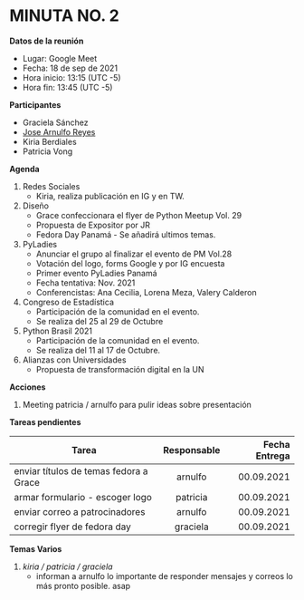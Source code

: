 # MINUTA NO. 2

**Datos de la reunión**
- Lugar: Google Meet  
- Fecha: 18 de sep de 2021
- Hora inicio: 13:15 (UTC -5)
- Hora fin: 13:45 (UTC -5)

**Participantes**

- Graciela Sánchez
- [Jose Arnulfo Reyes](https://www.linkedin.com/in/arnulfo-rh/)
- Kiria Berdiales
- Patricia Vong

**Agenda**

1. Redes Sociales
    - Kiria, realiza publicación en IG y en TW.
2. Diseño
    - Grace confeccionara el flyer de Python Meetup Vol. 29
    - Propuesta de Expositor por JR
    - Fedora Day Panamá - Se añadirá ultimos temas.
4. PyLadies
    - Anunciar el grupo al finalizar el evento de PM Vol.28
    - Votación del logo, forms Google y por IG encuesta
    - Primer evento PyLadies Panamá
    - Fecha tentativa: Nov. 2021
    - Conferencistas: Ana Cecilia, Lorena Meza, Valery Calderon
5. Congreso de Estadística
    - Participación de la comunidad en el evento.
    - Se realiza del 25 al 29 de Octubre
6. Python Brasil 2021
    - Participación de la comunidad en el evento.
    - Se realiza del 11 al 17 de Octubre.
7. Alianzas con Universidades
    - Propuesta de transformación digital en la UN

**Acciones**

1. Meeting patricia / arnulfo para pulir ideas sobre presentación

**Tareas pendientes**

| Tarea        | Responsable           | Fecha Entrega  |
| ------------- |:-------------:| -----:|
| enviar títulos de temas fedora a Grace | arnulfo | 00.09.2021 |
| armar formulario - escoger logo | patricia | 00.09.2021 |
| enviar correo a patrocinadores | arnulfo | 00.09.2021 |
| corregir flyer de fedora day | graciela | 00.09.2021 |

**Temas Varios**

1. *kiria / patricia / graciela*
    - informan a arnulfo lo importante de responder mensajes y correos lo más pronto posible. asap
